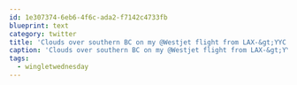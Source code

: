 ```yaml
---
id: 1e307374-6eb6-4f6c-ada2-f7142c4733fb
blueprint: text
category: twitter
title: 'Clouds over southern BC on my @Westjet flight from LAX-&gt;YYC #wingletwednesday fhttp://ow.ly/i/F90X'
caption: 'Clouds over southern BC on my @Westjet flight from LAX-&gt;YYC <span class="hashtag hashtag_local">#<a href="http://tweettemp.darylchymko.ca/?tag=wingletwednesday">wingletwednesday</a> fhttp://ow.ly/i/F90X'
tags:
  - wingletwednesday
---
```

